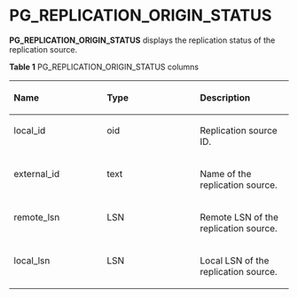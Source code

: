 # PG\_REPLICATION\_ORIGIN\_STATUS<a name="EN-US_TOPIC_0000001243677367"></a>

**PG\_REPLICATION\_ORIGIN\_STATUS**  displays the replication status of the replication source.

**Table  1**  PG\_REPLICATION\_ORIGIN\_STATUS columns

<a name="table592209134915"></a>
<table><thead align="left"><tr id="row29311920495"><th class="cellrowborder" valign="top" width="33.33333333333333%" id="mcps1.2.4.1.1"><p id="p1093199104911"><a name="p1093199104911"></a><a name="p1093199104911"></a>Name</p>
</th>
<th class="cellrowborder" valign="top" width="33.33333333333333%" id="mcps1.2.4.1.2"><p id="p1993397490"><a name="p1993397490"></a><a name="p1993397490"></a>Type</p>
</th>
<th class="cellrowborder" valign="top" width="33.33333333333333%" id="mcps1.2.4.1.3"><p id="p19329124910"><a name="p19329124910"></a><a name="p19329124910"></a>Description</p>
</th>
</tr>
</thead>
<tbody><tr id="row8947911495"><td class="cellrowborder" valign="top" width="33.33333333333333%" headers="mcps1.2.4.1.1 "><p id="p149417934919"><a name="p149417934919"></a><a name="p149417934919"></a>local_id</p>
</td>
<td class="cellrowborder" valign="top" width="33.33333333333333%" headers="mcps1.2.4.1.2 "><p id="p199449144916"><a name="p199449144916"></a><a name="p199449144916"></a>oid</p>
</td>
<td class="cellrowborder" valign="top" width="33.33333333333333%" headers="mcps1.2.4.1.3 "><p id="p1794598496"><a name="p1794598496"></a><a name="p1794598496"></a>Replication source ID.</p>
</td>
</tr>
<tr id="row494159154916"><td class="cellrowborder" valign="top" width="33.33333333333333%" headers="mcps1.2.4.1.1 "><p id="p1894149154919"><a name="p1894149154919"></a><a name="p1894149154919"></a>external_id</p>
</td>
<td class="cellrowborder" valign="top" width="33.33333333333333%" headers="mcps1.2.4.1.2 "><p id="p9944913491"><a name="p9944913491"></a><a name="p9944913491"></a>text</p>
</td>
<td class="cellrowborder" valign="top" width="33.33333333333333%" headers="mcps1.2.4.1.3 "><p id="p179419916494"><a name="p179419916494"></a><a name="p179419916494"></a>Name of the replication source.</p>
</td>
</tr>
<tr id="row394209144917"><td class="cellrowborder" valign="top" width="33.33333333333333%" headers="mcps1.2.4.1.1 "><p id="p19479104911"><a name="p19479104911"></a><a name="p19479104911"></a>remote_lsn</p>
</td>
<td class="cellrowborder" valign="top" width="33.33333333333333%" headers="mcps1.2.4.1.2 "><p id="p109417944919"><a name="p109417944919"></a><a name="p109417944919"></a>LSN</p>
</td>
<td class="cellrowborder" valign="top" width="33.33333333333333%" headers="mcps1.2.4.1.3 "><p id="p495149194910"><a name="p495149194910"></a><a name="p495149194910"></a>Remote LSN of the replication source.</p>
</td>
</tr>
<tr id="row36310313503"><td class="cellrowborder" valign="top" width="33.33333333333333%" headers="mcps1.2.4.1.1 "><p id="p13631123112500"><a name="p13631123112500"></a><a name="p13631123112500"></a>local_lsn</p>
</td>
<td class="cellrowborder" valign="top" width="33.33333333333333%" headers="mcps1.2.4.1.2 "><p id="p3632173113509"><a name="p3632173113509"></a><a name="p3632173113509"></a>LSN</p>
</td>
<td class="cellrowborder" valign="top" width="33.33333333333333%" headers="mcps1.2.4.1.3 "><p id="p14632931175010"><a name="p14632931175010"></a><a name="p14632931175010"></a>Local LSN of the replication source.</p>
</td>
</tr>
</tbody>
</table>

